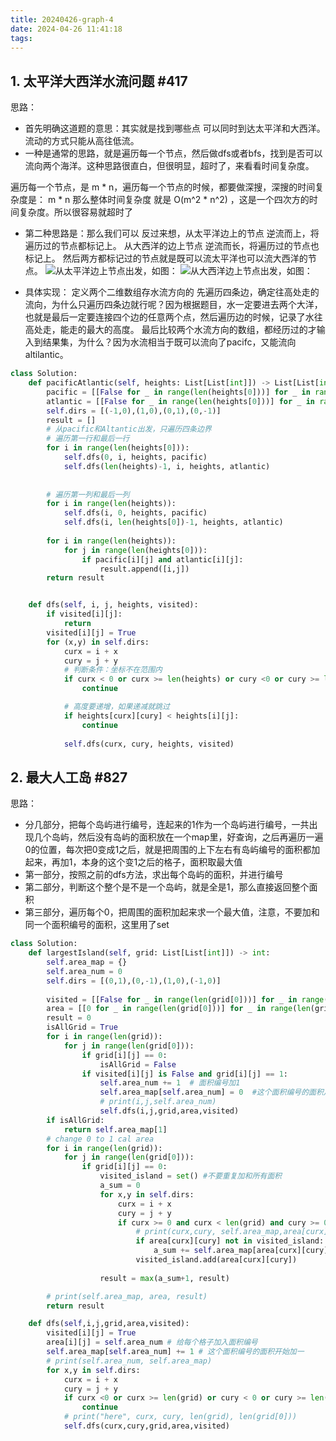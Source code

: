```yaml
---
title: 20240426-graph-4
date: 2024-04-26 11:41:18
tags:
---
```


## 1. 太平洋大西洋水流问题 #417

思路：
- 首先明确这道题的意思：其实就是找到哪些点 可以同时到达太平洋和大西洋。 流动的方式只能从高往低流。
- 一种是通常的思路，就是遍历每一个节点，然后做dfs或者bfs，找到是否可以流向两个海洋。这种思路很直白，但很明显，超时了，来看看时间复杂度。

遍历每一个节点，是 m * n，遍历每一个节点的时候，都要做深搜，深搜的时间复杂度是： m * n
那么整体时间复杂度 就是 O(m^2 * n^2) ，这是一个四次方的时间复杂度。所以很容易就超时了

- 第二种思路是：那么我们可以 反过来想，从太平洋边上的节点 逆流而上，将遍历过的节点都标记上。 从大西洋的边上节点 逆流而长，将遍历过的节点也标记上。 然后两方都标记过的节点就是既可以流太平洋也可以流大西洋的节点。
![从太平洋边上节点出发，如图：](https://code-thinking-1253855093.file.myqcloud.com/pics/20220722103029.png)
![从大西洋边上节点出发，如图：](https://code-thinking-1253855093.file.myqcloud.com/pics/20220722103330.png)

- 具体实现：
定义两个二维数组存水流方向的
先遍历四条边，确定往高处走的流向，为什么只遍历四条边就行呢？因为根据题目，水一定要进去两个大洋，也就是最后一定要连接四个边的任意两个点，然后遍历边的时候，记录了水往高处走，能走的最大的高度。
最后比较两个水流方向的数组，都经历过的才输入到结果集，为什么？因为水流相当于既可以流向了pacifc，又能流向altilantic。

```python
class Solution:
    def pacificAtlantic(self, heights: List[List[int]]) -> List[List[int]]:
        pacific = [[False for _ in range(len(heights[0]))] for _ in range(len(heights))]
        atlantic = [[False for _ in range(len(heights[0]))] for _ in range(len(heights))]
        self.dirs = [(-1,0),(1,0),(0,1),(0,-1)]
        result = []
        # 从pacific和Altantic出发，只遍历四条边界
        # 遍历第一行和最后一行
        for i in range(len(heights[0])):
            self.dfs(0, i, heights, pacific)
            self.dfs(len(heights)-1, i, heights, atlantic)
            
                
        # 遍历第一列和最后一列
        for i in range(len(heights)):
            self.dfs(i, 0, heights, pacific)
            self.dfs(i, len(heights[0])-1, heights, atlantic)
            
        for i in range(len(heights)):
            for j in range(len(heights[0])):
                if pacific[i][j] and atlantic[i][j]:
                    result.append([i,j])
        return result


    def dfs(self, i, j, heights, visited):
        if visited[i][j]:
            return
        visited[i][j] = True
        for (x,y) in self.dirs:
            curx = i + x
            cury = j + y
            # 判断条件：坐标不在范围内
            if curx < 0 or curx >= len(heights) or cury <0 or cury >= len(heights[0]):
                continue

            # 高度要递增，如果递减就跳过
            if heights[curx][cury] < heights[i][j]:
                continue
            
            self.dfs(curx, cury, heights, visited)

```

## 2. 最大人工岛 #827
思路：
- 分几部分，把每个岛屿进行编号，连起来的1作为一个岛屿进行编号，一共出现几个岛屿，然后没有岛屿的面积放在一个map里，好查询，之后再遍历一遍0的位置，每次把0变成1之后，就是把周围的上下左右有岛屿编号的面积都加起来，再加1，本身的这个变1之后的格子，面积取最大值
- 第一部分，按照之前的dfs方法，求出每个岛屿的面积，并进行编号
- 第二部分，判断这个整个是不是一个岛屿，就是全是1，那么直接返回整个面积
- 第三部分，遍历每个0，把周围的面积加起来求一个最大值，注意，不要加和同一个面积编号的面积，这里用了set

```python
class Solution:
    def largestIsland(self, grid: List[List[int]]) -> int:
        self.area_map = {}
        self.area_num = 0
        self.dirs = [(0,1),(0,-1),(1,0),(-1,0)]
        
        visited = [[False for _ in range(len(grid[0]))] for _ in range(len(grid))]
        area = [[0 for _ in range(len(grid[0]))] for _ in range(len(grid))]
        result = 0
        isAllGrid = True
        for i in range(len(grid)):
            for j in range(len(grid[0])):
                if grid[i][j] == 0:
                    isAllGrid = False
                if visited[i][j] is False and grid[i][j] == 1:
                    self.area_num += 1  # 面积编号加1
                    self.area_map[self.area_num] = 0  #这个面积编号的面积从0开始
                    # print(i,j,self.area_num)
                    self.dfs(i,j,grid,area,visited)
        if isAllGrid:
            return self.area_map[1]
        # change 0 to 1 cal area
        for i in range(len(grid)):
            for j in range(len(grid[0])):
                if grid[i][j] == 0:
                    visited_island = set() #不要重复加和所有面积
                    a_sum = 0
                    for x,y in self.dirs:
                        curx = i + x
                        cury = j + y
                        if curx >= 0 and curx < len(grid) and cury >= 0 and cury < len(grid[0]) and area[curx][cury] > 0:
                            # print(curx,cury, self.area_map,area[curx][cury])
                            if area[curx][cury] not in visited_island:
                                a_sum += self.area_map[area[curx][cury]]
                            visited_island.add(area[curx][cury])
                    
                    result = max(a_sum+1, result)

        # print(self.area_map, area, result)
        return result

    def dfs(self,i,j,grid,area,visited):
        visited[i][j] = True
        area[i][j] = self.area_num # 给每个格子加入面积编号
        self.area_map[self.area_num] += 1 # 这个面积编号的面积开始加一
        # print(self.area_num, self.area_map)
        for x,y in self.dirs:
            curx = i + x
            cury = j + y
            if curx <0 or curx >= len(grid) or cury < 0 or cury >= len(grid[0]) or visited[curx][cury] or grid[curx][cury] == 0:
                continue
            # print("here", curx, cury, len(grid), len(grid[0]))
            self.dfs(curx,cury,grid,area,visited)
```
